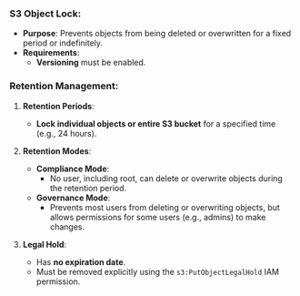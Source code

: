 ### **S3 Object Lock:**
- **Purpose**: Prevents objects from being deleted or overwritten for a fixed period or indefinitely.
- **Requirements**: 
  - **Versioning** must be enabled.

### **Retention Management:**
1. **Retention Periods**:
   - **Lock individual objects or entire S3 bucket** for a specified time (e.g., 24 hours).
  
2. **Retention Modes**:
   - **Compliance Mode**:
     - No user, including root, can delete or overwrite objects during the retention period.
   - **Governance Mode**:
     - Prevents most users from deleting or overwriting objects, but allows permissions for some users (e.g., admins) to make changes.

3. **Legal Hold**:
   - Has **no expiration date**.
   - Must be removed explicitly using the `s3:PutObjectLegalHold` IAM permission.

